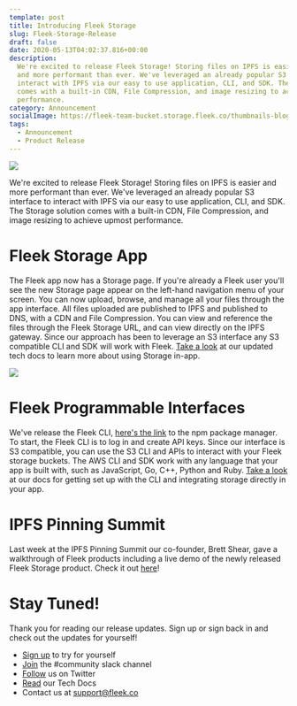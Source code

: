 ```yaml
---
template: post
title: Introducing Fleek Storage
slug: Fleek-Storage-Release
draft: false
date: 2020-05-13T04:02:37.816+00:00
description:
  We're excited to release Fleek Storage! Storing files on IPFS is easier
  and more performant than ever. We've leveraged an already popular S3 interface to
  interact with IPFS via our easy to use application, CLI, and SDK. The Storage solution
  comes with a built-in CDN, File Compression, and image resizing to achieve upmost
  performance.
category: Announcement
socialImage: https://fleek-team-bucket.storage.fleek.co/thumbnails-blog/StorageReleaseCover.png
tags:
  - Announcement
  - Product Release
---
```


![](https://fleek-team-bucket.storage.fleek.co/thumbnails-blog/StorageReleaseCover.png)

We're excited to release Fleek Storage! Storing files on IPFS is easier and more performant than ever. We've leveraged an already popular S3 interface to interact with IPFS via our easy to use application, CLI, and SDK. The Storage solution comes with a built-in CDN, File Compression, and image resizing to achieve upmost performance.

# Fleek Storage App

The Fleek app now has a Storage page. If you're already a Fleek user you'll see the new Storage page appear on the left-hand navigation menu of your screen. You can now upload, browse, and manage all your files through the app interface. All files uploaded are published to IPFS and published to DNS, with a CDN and File Compression. You can view and reference the files through the Fleek Storage URL, and can view directly on the IPFS gateway. Since our approach has been to leverage an S3 interface any S3 compatible CLI and SDK will work with Fleek. [Take a look](https://docs.fleek.co/storage/storage-app) at our updated tech docs to learn more about using Storage in-app.

![](media/FleekStorageFinal.gif)

# Fleek Programmable Interfaces

We've release the Fleek CLI, [here's the link](https://www.npmjs.com/package/@fleekhq/fleek-cli) to the npm package manager. To start, the Fleek CLI is to log in and create API keys. Since our interface is S3 compatible, you can use the S3 CLI and APIs to interact with your Fleek storage buckets. The AWS CLI and SDK work with any language that your app is built with, such as JavaScript, Go, C++, Python and Ruby. [Take a look](https://docs.fleek.co/storage/storage-aws-s3-integration) at our docs for getting set up with the CLI and integrating storage directly in your app.

# IPFS Pinning Summit

Last week at the IPFS Pinning Summit our co-founder, Brett Shear, gave a walkthrough of Fleek products including a live demo of the newly released Fleek Storage product. Check it out [here](https://www.youtube.com/watch?v=Ojtt5NGPxb8&feature=youtu.be)!

# Stay Tuned!

Thank you for reading our release updates. Sign up or sign back in and check out the updates for yourself!

- [Sign up](https://app.fleek.co) to try for yourself
- [Join](https://slack.fleek.co/) the #community slack channel
- [Follow](https://twitter.com/fleek) us on Twitter
- [Read](https://docs.fleek.co/) our Tech Docs
- Contact us at support@fleek.co
